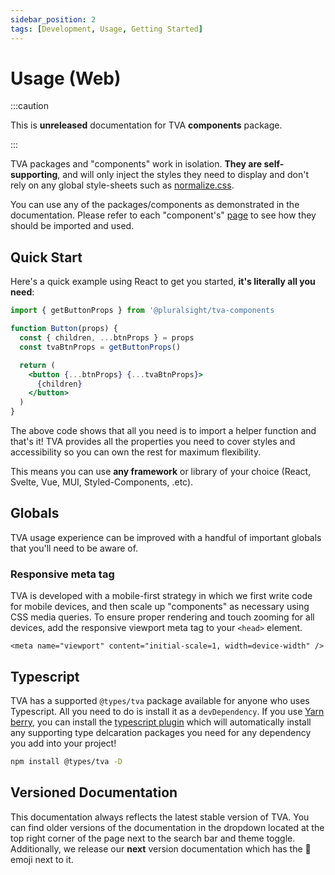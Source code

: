 ```yaml
---
sidebar_position: 2
tags: [Development, Usage, Getting Started]
---
```


# Usage (Web)

:::caution

This is **unreleased** documentation for TVA **components** package.

:::

TVA packages and "components" work in isolation. **They are self-supporting**, and will only inject the styles they need to display and don't rely on any global style-sheets such as [normalize.css](https://github.com/necolas/normalize.css/).

You can use any of the packages/components as demonstrated in the documentation. Please refer to each "component's" [page](../packages/components/button) to see how they should be imported and used.

## Quick Start

<!-- TODO: Add React live imports when package published -->

Here's a quick example using React to get you started, **it's literally all you need**:

```jsx live
import { getButtonProps } from '@pluralsight/tva-components

function Button(props) {
  const { children, ...btnProps } = props
  const tvaBtnProps = getButtonProps()

  return (
    <button {...btnProps} {...tvaBtnProps}>
      {children}
    </button>
  )
}

```

The above code shows that all you need is to import a helper function and that's it! TVA provides all the properties you need to cover styles and accessibility so you can own the rest for maximum flexibility.

This means you can use **any framework** or library of your choice (React, Svelte, Vue, MUI, Styled-Components, .etc).

## Globals

TVA usage experience can be improved with a handful of important globals that you'll need to be aware of.

### Responsive meta tag

TVA is developed with a mobile-first strategy in which we first write code for mobile devices, and then scale up "components" as necessary using CSS media queries. To ensure proper rendering and touch zooming for all devices, add the responsive viewport meta tag to your `<head>` element.

```
<meta name="viewport" content="initial-scale=1, width=device-width" />
```

## Typescript

TVA has a supported `@types/tva` package available for anyone who uses Typescript. All you need to do is install it as a `devDependency`. If you use [Yarn berry](https://yarnpkg.com/getting-started/migration), you can install the [typescript plugin](https://github.com/yarnpkg/berry/tree/master/packages/plugin-typescript) which will automatically install any supporting type delcaration packages you need for any dependency you add into your project!

```bash npm2yarn
npm install @types/tva -D
```

## Versioned Documentation

This documentation always reflects the latest stable version of TVA. You can find older versions of the documentation in the dropdown located at the top right corner of the page next to the search bar and theme toggle. Additionally, we release our **next** version documentation which has the 🚧 emoji next to it.
